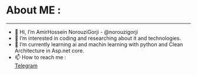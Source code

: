# About ME :
***
- 👋 Hi, I’m AmirHossein NorouziGorji - @norouzigorji
- 👀 I’m interested in coding and researching about it and technologies.
- 🌱 I’m currently learning ai and machin learning with python and Clean Architecture in Asp.net core.
- 📫 How to reach me :<br>
<a href="https://t.me/Norouzi_Gorji" target="_blank">Telegram</a>


<!---
norouzigorji/norouzigorji is a ✨ special ✨ repository because its `README.md` (this file) appears on your GitHub profile.
You can click the Preview link to take a look at your changes.
--->
